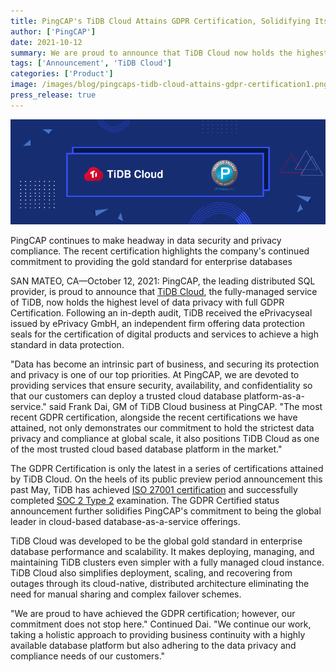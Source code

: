 ```yaml
---
title: PingCAP's TiDB Cloud Attains GDPR Certification, Solidifying Its Position as a Trusted Global Database Provider
author: ['PingCAP']
date: 2021-10-12
summary: We are proud to announce that TiDB Cloud now holds the highest level of data privacy with full GDPR certification.
tags: ['Announcement', 'TiDB Cloud']
categories: ['Product']
image: /images/blog/pingcaps-tidb-cloud-attains-gdpr-certification1.png
press_release: true
---
```


![PingCAP's TiDB Cloud Attains GDPR Certification, Solidifying its Position as a Trusted Global Database Provider](media/pingcaps-tidb-cloud-attains-gdpr-certification1.png)

<div class="caption-center">PingCAP continues to make headway in data security and privacy compliance. The recent certification highlights the company's continued commitment to providing the gold standard for enterprise databases</div> 

SAN MATEO, CA—October 12, 2021: PingCAP, the leading distributed SQL provider, is proud to announce that [TiDB Cloud](https://pingcap.com/products/tidbcloud/?utm_source=newsrelease&utm_id=GDPR), the fully-managed service of TiDB, now holds the highest level of data privacy with full GDPR Certification. Following an in-depth audit, TiDB received the ePrivacyseal issued by ePrivacy GmbH, an independent firm offering data protection seals for the certification of digital products and services to achieve a high standard in data protection. 

"Data has become an intrinsic part of business, and securing its protection and privacy is one of our top priorities. At PingCAP, we are devoted to providing services that ensure security, availability, and confidentiality so that our customers can deploy a trusted cloud database platform-as-a-service." said Frank Dai, GM of TiDB Cloud business at PingCAP. "The most recent GDPR certification, alongside the recent certifications we have attained, not only demonstrates our commitment to hold the strictest data privacy and compliance at global scale, it also positions TiDB Cloud as one of the most trusted cloud based database platform in the market."

The GDPR Certification is only the latest in a series of certifications attained by TiDB Cloud. On the heels of its public preview period announcement this past May, TiDB has achieved [ISO 27001 certification](https://pingcap.com/blog/announcing-iso-27001-certification-for-tidb-cloud) and successfully completed [SOC 2 Type 2](https://pingcap.com/blog/pingcap-successfully-completes-soc2-type2-examination-for-tidb-cloud) examination. The GDPR Certified status announcement further solidifies PingCAP's commitment to being the global leader in cloud-based database-as-a-service offerings.

TiDB Cloud was developed to be the global gold standard in enterprise database performance and scalability. It makes deploying, managing, and maintaining TiDB clusters even simpler with a fully managed cloud instance. TiDB Cloud also simplifies deployment, scaling, and recovering from outages through its cloud-native, distributed architecture eliminating the need for manual sharing and complex failover schemes.

"We are proud to have achieved the GDPR certification; however, our commitment does not stop here." Continued Dai. "We continue our work, taking a holistic approach to providing business continuity with a highly available database platform but also adhering to the data privacy and compliance needs of our customers."
